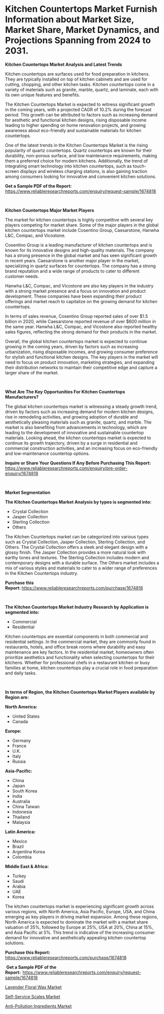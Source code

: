 <p><h1>Kitchen Countertops Market Furnish Information about Market Size, Market Share, Market Dynamics, and Projections Spanning from 2024 to 2031.</h1></p><p><strong>Kitchen Countertops Market Analysis and Latest Trends</strong></p>
<p><p>Kitchen countertops are surfaces used for food preparation in kitchens. They are typically installed on top of kitchen cabinets and are used for cutting, chopping, and other kitchen tasks. Kitchen countertops come in a variety of materials such as granite, marble, quartz, and laminate, each with its own unique features and benefits.</p><p>The Kitchen Countertops Market is expected to witness significant growth in the coming years, with a projected CAGR of 10.2% during the forecast period. This growth can be attributed to factors such as increasing demand for aesthetic and functional kitchen designs, rising disposable income leading to higher spending on home renovation projects, and growing awareness about eco-friendly and sustainable materials for kitchen countertops.</p><p>One of the latest trends in the Kitchen Countertops Market is the rising popularity of quartz countertops. Quartz countertops are known for their durability, non-porous surface, and low maintenance requirements, making them a preferred choice for modern kitchens. Additionally, the trend of integrating smart technology into kitchen countertops, such as touch-screen displays and wireless charging stations, is also gaining traction among consumers looking for innovative and convenient kitchen solutions.</p></p>
<p><strong>Get a Sample PDF of the Report:&nbsp;</strong> <a href="https://www.reliableresearchreports.com/enquiry/request-sample/1674818">https://www.reliableresearchreports.com/enquiry/request-sample/1674818</a></p>
<p>&nbsp;</p>
<p><strong>Kitchen Countertops Major Market Players</strong></p>
<p><p>The market for kitchen countertops is highly competitive with several key players competing for market share. Some of the major players in the global kitchen countertops market include Cosentino Group, Caesarstone, Hanwha L&C, Compac, and Vicostone.</p><p>Cosentino Group is a leading manufacturer of kitchen countertops and is known for its innovative designs and high-quality materials. The company has a strong presence in the global market and has seen significant growth in recent years. Caesarstone is another major player in the market, specializing in quartz surfaces for countertops. The company has a strong brand reputation and a wide range of products to cater to different customer needs.</p><p>Hanwha L&C, Compac, and Vicostone are also key players in the industry with a strong market presence and a focus on innovation and product development. These companies have been expanding their product offerings and market reach to capitalize on the growing demand for kitchen countertops.</p><p>In terms of sales revenue, Cosentino Group reported sales of over $1.5 billion in 2020, while Caesarstone reported revenue of over $600 million in the same year. Hanwha L&C, Compac, and Vicostone also reported healthy sales figures, reflecting the strong demand for their products in the market.</p><p>Overall, the global kitchen countertops market is expected to continue growing in the coming years, driven by factors such as increasing urbanization, rising disposable incomes, and growing consumer preference for stylish and functional kitchen designs. The key players in the market will need to focus on product innovation, marketing strategies, and expanding their distribution networks to maintain their competitive edge and capture a larger share of the market.</p></p>
<p>&nbsp;</p>
<p><strong>What Are The Key Opportunities For Kitchen Countertops Manufacturers?</strong></p>
<p><p>The global kitchen countertops market is witnessing a steady growth trend, driven by factors such as increasing demand for modern kitchen designs, rise in remodeling activities, and growing adoption of durable and aesthetically pleasing materials such as granite, quartz, and marble. The market is also benefiting from advancements in technology, which are leading to the development of innovative and sustainable countertop materials. Looking ahead, the kitchen countertops market is expected to continue its growth trajectory, driven by a surge in residential and commercial construction activities, and an increasing focus on eco-friendly and low-maintenance countertop options.</p></p>
<p><strong>Inquire or Share Your Questions If Any Before Purchasing This Report:</strong> <a href="https://www.reliableresearchreports.com/enquiry/pre-order-enquiry/1674818">https://www.reliableresearchreports.com/enquiry/pre-order-enquiry/1674818</a></p>
<p>&nbsp;</p>
<p><strong>Market Segmentation</strong></p>
<p><strong>The Kitchen Countertops Market Analysis by types is segmented into:</strong></p>
<p><ul><li>Crystal Collection</li><li>Jasper Collection</li><li>Sterling Collection</li><li>Others</li></ul></p>
<p><p>The Kitchen Countertops market can be categorized into various types such as Crystal Collection, Jasper Collection, Sterling Collection, and Others. The Crystal Collection offers a sleek and elegant design with a glossy finish. The Jasper Collection provides a more natural look with earthy tones and textures. The Sterling Collection includes modern and contemporary designs with a durable surface. The Others market includes a mix of various styles and materials to cater to a wider range of preferences in the Kitchen Countertops industry.</p></p>
<p><strong>Purchase this Report:&nbsp;</strong><a href="https://www.reliableresearchreports.com/purchase/1674818">https://www.reliableresearchreports.com/purchase/1674818</a></p>
<p>&nbsp;</p>
<p><strong>The Kitchen Countertops Market Industry Research by Application is segmented into:</strong></p>
<p><ul><li>Commercial</li><li>Residential</li></ul></p>
<p><p>Kitchen countertops are essential components in both commercial and residential settings. In the commercial market, they are commonly found in restaurants, hotels, and office break rooms where durability and easy maintenance are key factors. In the residential market, homeowners often prioritize aesthetics and functionality when selecting countertops for their kitchens. Whether for professional chefs in a restaurant kitchen or busy families at home, kitchen countertops play a crucial role in food preparation and daily tasks.</p></p>
<p>&nbsp;</p>
<p><strong>In terms of Region, the Kitchen Countertops Market Players available by Region are:</strong></p>
<p>
    <p> <strong> North America: </strong>
        <ul>
            <li>United States</li>
            <li>Canada</li>
        </ul>
        </p> 
    <p> <strong> Europe: </strong>
        <ul>
            <li>Germany</li>
            <li>France</li>
            <li>U.K.</li>
            <li>Italy</li>
            <li>Russia</li>
        </ul>
        </p> 
    <p> <strong> Asia-Pacific: </strong>
        <ul>
            <li>China</li>
            <li>Japan</li>
            <li>South Korea</li>
            <li>India</li>
            <li>Australia</li>
            <li>China Taiwan</li>
            <li>Indonesia</li>
            <li>Thailand</li>
            <li>Malaysia</li>
        </ul>
        </p> 
    <p> <strong> Latin America: </strong>
        <ul>
            <li>Mexico</li>
            <li>Brazil</li>
            <li>Argentina Korea</li>
            <li>Colombia</li>
        </ul>
        </p> 
    <p> <strong> Middle East & Africa: </strong>
        <ul>
            <li>Turkey</li>
            <li>Saudi</li>
            <li>Arabia</li>
            <li>UAE</li>
            <li>Korea</li>
        </ul>
    </p>
    </p>
<p><p>The kitchen countertops market is experiencing significant growth across various regions, with North America, Asia Pacific, Europe, USA, and China emerging as key players in driving market expansion. Among these regions, North America is expected to dominate the market with a market share valuation of 35%, followed by Europe at 25%, USA at 20%, China at 15%, and Asia Pacific at 5%. This trend is indicative of the increasing consumer demand for innovative and aesthetically appealing kitchen countertop solutions.</p></p>
<p><strong>Purchase this Report: </strong><a href="https://www.reliableresearchreports.com/purchase/1674818">https://www.reliableresearchreports.com/purchase/1674818</a></p>
<p>&nbsp;<strong>Get a Sample PDF of the Report:&nbsp;&nbsp;</strong><a href="https://www.reliableresearchreports.com/enquiry/request-sample/1674818">https://www.reliableresearchreports.com/enquiry/request-sample/1674818</a></p>
<p><strong></strong></p>
<p><p><a href="https://view.publitas.com/reportprime-1/lavender-floral-wax-market-size-and-examines-its-market-scope-with-a-primary-focus-on-growth-opportunities-and-forecasted-trends-spanning-from-2023-to-2030/">Lavender Floral Wax Market</a></p><p><a href="https://view.publitas.com/reportprime-1/self-service-scales-market-size-and-examines-its-market-scope-with-a-primary-focus-on-growth-opportunities-and-forecasted-trends-spanning-from-2023-to-2030/">Self-Service Scales Market</a></p><p><a href="https://view.publitas.com/reportprime-1/anti-pollution-ingredients-market-size-furnishes-valuable-information-encompassing-market-share-market-trends-and-projections-spanning-from-2023-to-2030/">Anti-Pollution Ingredients Market</a></p></p>